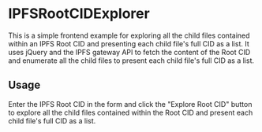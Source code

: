 # IPFSRootCIDExplorer

This is a simple frontend example for exploring all the child files contained within an IPFS Root CID and presenting each child file's full CID as a list. It uses jQuery and the IPFS gateway API to fetch the content of the Root CID and enumerate all the child files to present each child file's full CID as a list.

## Usage
Enter the IPFS Root CID in the form and click the "Explore Root CID" button to explore all the child files contained within the Root CID and present each child file's full CID as a list.
